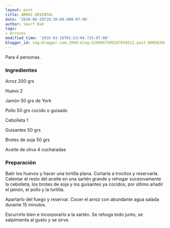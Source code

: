 ```yaml
---
layout: post
title: ARROZ ORIENTAL
date: '2010-06-29T19:30:00.000-07:00'
author: Smurf Dad
tags:
- Arroces
modified_time: '2016-03-16T01:53:04.725-07:00'
blogger_id: tag:blogger.com,1999:blog-5299957599287034512.post-8005636878448549098
---
```


Para 4 personas.

<h3>Ingredientes</h3>

Arroz 200 grs

Huevo 2

Jamón 50 grs de York

Pollo 50 grs cocido o guisado

Cebolleta 1

Guisantes 50 grs

Brotes de soja 50 grs

Aceite de oliva 4 cucharadas

<h3>Preparación</h3>

Batir los huevos y hacer una tortilla plana. Cortarla a trocitos y reservarla. Calentar el resto del aceite en una sartén grande y rehogar sucesivamente la cebolleta, los brotes de soja y los guisantes ya cocidos; por último añadir el jamón, el pollo y la tortilla.

Apartarlo del fuego y reservar. Cocer el arroz con abundante agua salada durante 15 minutos.

Escurrirlo bien e incorporarlo a la sartén. Se rehoga todo junto, se salpimienta al gusto y se sirve.

